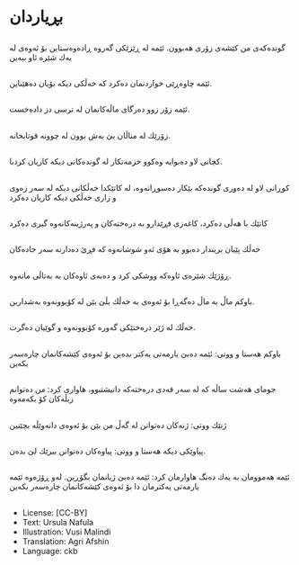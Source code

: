 # بڕیاردان

##
گوندەكەی من كێشەی زۆری هەبوون. ئێمە لە ڕێزێكی گەروە ڕادەوەستاین بۆ ئەوەی لە یەك شێرە ئاو ببەین

##
ئێمە چاوەڕێی خواردنمان دەكرد كە خەڵكی دیكە بۆیان دەهێناین.

##
ئێمە زۆر زوو دەرگای ماڵەكانمان لە ترسی دز دادەخست.

##
زۆرێك لە مناڵان بێ بەش بوون لە چوونە قوتابخانە.

##
كچانی لاو دەبوایە وەكوو خزمەتكار لە گوندەكانی دیكە كاریان كردبا.

##
كوڕانی لاو لە دەوری گوندەكە بێكار دەسوڕانەوە، لە كاتێكدا خەڵكانی دیكە لە سەر زەوی و زاری خەڵكی دیكە كاریان دەكرد

##
كاتێك با هەڵی دەكرد، كاغەزی فڕێدارو بە درەختەكان و پەرژینەكانەوە گیری دەكرد

##
خەڵك پێیان بریندار دەبوو بە هۆی ئەو شوشانەوە كە فڕێ دەدارنە سەر جادەكان

##
ڕۆژێك شێرەی ئاوەكە ووشكی كرد و دەبەی ئاوەكان بە بەتاڵی مانەوە.

##
باوكم ماڵ بە ماڵ دەگەڕا بۆ ئەوەی بە خەڵك بڵێ بێن لە كۆبوونەوە بەشداربن.

##
خەڵك لە ژێر درەختێكی گەورە كۆبوونەوە و گوێیان دەگرت.

##
باوكم هەستا و ووتی: ئێمە دەبێ یارمەتی یەكتر بدەین بۆ ئەوەی كێشەكانمان چارەسەر بكەین

##
جومای هەشت ساڵە كە لە سەر قەدی درەختەكە دانیشتبوو، هاواری كرد: من دەتوانم زبڵەكان كۆ بكەمەوە

##
ژنێك ووتی: ژنەكان دەتوانن لە گەڵ من بێن بۆ ئەوەی دانەوێڵە بچێنین

##
پیاوێكی دیكە هەستا و ووتی: پیاوەكان دەتوانن بیرێك لێ بدەن.

##
ئێمە هەموومان بە یەك دەنگ هاوارمان كرد: ئێمە دەبێ ژیانمان بگۆڕین. لەو ڕۆژەوە ئێمە یارمەتی یەكترمان دا بۆ ئەوەی كێشەكانمان چارەسەر بكەین

##
* License: [CC-BY]
* Text: Ursula Nafula
* Illustration: Vusi Malindi
* Translation: Agri Afshin
* Language: ckb
